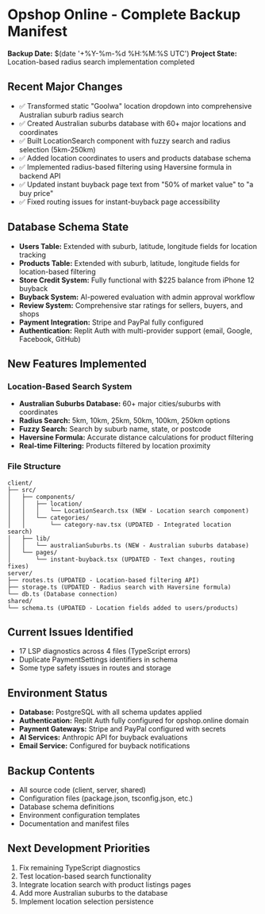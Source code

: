 # Opshop Online - Complete Backup Manifest
**Backup Date:** $(date '+%Y-%m-%d %H:%M:%S UTC')
**Project State:** Location-based radius search implementation completed

## Recent Major Changes
- ✅ Transformed static "Goolwa" location dropdown into comprehensive Australian suburb radius search
- ✅ Created Australian suburbs database with 60+ major locations and coordinates
- ✅ Built LocationSearch component with fuzzy search and radius selection (5km-250km)
- ✅ Added location coordinates to users and products database schema
- ✅ Implemented radius-based filtering using Haversine formula in backend API
- ✅ Updated instant buyback page text from "50% of market value" to "a buy price"
- ✅ Fixed routing issues for instant-buyback page accessibility

## Database Schema State
- **Users Table:** Extended with suburb, latitude, longitude fields for location tracking
- **Products Table:** Extended with suburb, latitude, longitude fields for location-based filtering
- **Store Credit System:** Fully functional with $225 balance from iPhone 12 buyback
- **Buyback System:** AI-powered evaluation with admin approval workflow
- **Review System:** Comprehensive star ratings for sellers, buyers, and shops
- **Payment Integration:** Stripe and PayPal fully configured
- **Authentication:** Replit Auth with multi-provider support (email, Google, Facebook, GitHub)

## New Features Implemented
### Location-Based Search System
- **Australian Suburbs Database:** 60+ major cities/suburbs with coordinates
- **Radius Search:** 5km, 10km, 25km, 50km, 100km, 250km options
- **Fuzzy Search:** Search by suburb name, state, or postcode
- **Haversine Formula:** Accurate distance calculations for product filtering
- **Real-time Filtering:** Products filtered by location proximity

### File Structure
```
client/
├── src/
│   ├── components/
│   │   ├── location/
│   │   │   └── LocationSearch.tsx (NEW - Location search component)
│   │   └── categories/
│   │       └── category-nav.tsx (UPDATED - Integrated location search)
│   ├── lib/
│   │   └── australianSuburbs.ts (NEW - Australian suburbs database)
│   └── pages/
│       └── instant-buyback.tsx (UPDATED - Text changes, routing fixes)
server/
├── routes.ts (UPDATED - Location-based filtering API)
├── storage.ts (UPDATED - Radius search with Haversine formula)
└── db.ts (Database connection)
shared/
└── schema.ts (UPDATED - Location fields added to users/products)
```

## Current Issues Identified
- 17 LSP diagnostics across 4 files (TypeScript errors)
- Duplicate PaymentSettings identifiers in schema
- Some type safety issues in routes and storage

## Environment Status
- **Database:** PostgreSQL with all schema updates applied
- **Authentication:** Replit Auth fully configured for opshop.online domain
- **Payment Gateways:** Stripe and PayPal configured with secrets
- **AI Services:** Anthropic API for buyback evaluations
- **Email Service:** Configured for buyback notifications

## Backup Contents
- All source code (client, server, shared)
- Configuration files (package.json, tsconfig.json, etc.)
- Database schema definitions
- Environment configuration templates
- Documentation and manifest files

## Next Development Priorities
1. Fix remaining TypeScript diagnostics
2. Test location-based search functionality
3. Integrate location search with product listings pages
4. Add more Australian suburbs to the database
5. Implement location selection persistence